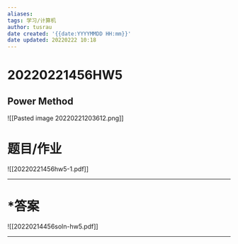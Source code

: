 ```yaml
---
aliases: 
tags: 学习/计算机
author: tusrau
date created: '{{date:YYYYMMDD HH:mm}}'
date updated: 20220222 10:18
---
```


# 20220221456HW5

## Power Method

![[Pasted image 20220221203612.png]]

# 题目/作业
![[20220221456hw5-1.pdf]]

---

# *答案
![[20220214456soln-hw5.pdf]]

---
